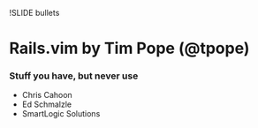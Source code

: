 !SLIDE bullets
# Rails.vim by Tim Pope (@tpope)
### Stuff you have, but never use

* Chris Cahoon
* Ed Schmalzle
* SmartLogic Solutions
